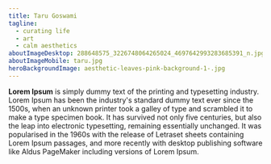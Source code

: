 ```yaml
---
title: Taru Goswami
tagline:
  - curating life
  - art
  - calm aesthetics
aboutImageDesktop: 288648575_3226748064265024_4697642993283685391_n.jpg
aboutImageMobile: taru.jpg
heroBackgroundImage: aesthetic-leaves-pink-background-1-.jpg
---
```

**Lorem Ipsum** is simply dummy text of the printing and typesetting industry. Lorem Ipsum has been the industry's standard dummy text ever since the 1500s, when an unknown printer took a galley of type and scrambled it to make a type specimen book. It has survived not only five centuries, but also the leap into electronic typesetting, remaining essentially unchanged. It was popularised in the 1960s with the release of Letraset sheets containing Lorem Ipsum passages, and more recently with desktop publishing software like Aldus PageMaker including versions of Lorem Ipsum.